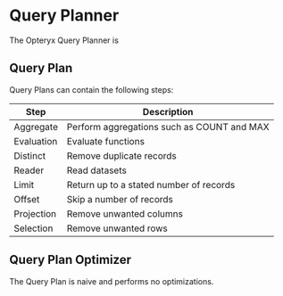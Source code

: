 # Query Planner

The Opteryx Query Planner is 

## Query Plan

Query Plans can contain the following steps:

Step       | Description
---------- | -------------
Aggregate  | Perform aggregations such as COUNT and MAX
Evaluation | Evaluate functions
Distinct   | Remove duplicate records
Reader     | Read datasets
Limit      | Return up to a stated number of records
Offset     | Skip a number of records
Projection | Remove unwanted columns
Selection  | Remove unwanted rows

## Query Plan Optimizer

The Query Plan is naive and performs no optimizations.